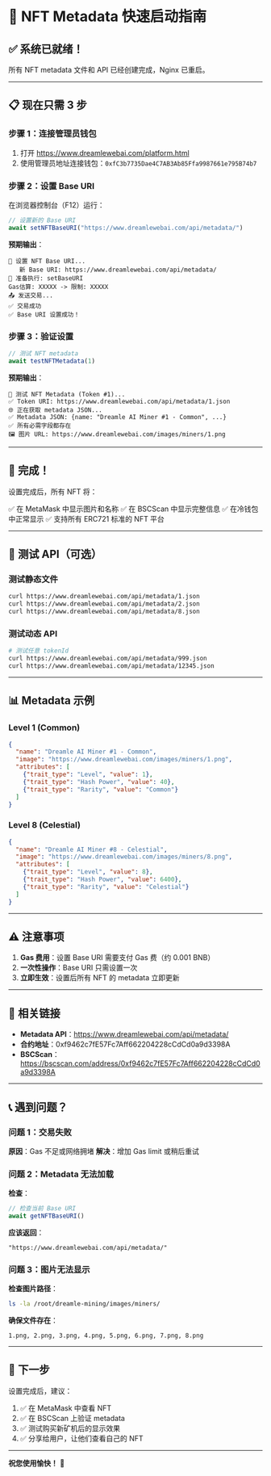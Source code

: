 # 🚀 NFT Metadata 快速启动指南

## ✅ 系统已就绪！

所有 NFT metadata 文件和 API 已经创建完成，Nginx 已重启。

---

## 📋 现在只需 3 步

### 步骤 1：连接管理员钱包

1. 打开 https://www.dreamlewebai.com/platform.html
2. 使用管理员地址连接钱包：`0xfC3b7735Dae4C7AB3Ab85Ffa9987661e795B74b7`

### 步骤 2：设置 Base URI

在浏览器控制台（F12）运行：

```javascript
// 设置新的 Base URI
await setNFTBaseURI("https://www.dreamlewebai.com/api/metadata/")
```

**预期输出**：
```
🎨 设置 NFT Base URI...
   新 Base URI: https://www.dreamlewebai.com/api/metadata/
📝 准备执行: setBaseURI
Gas估算: XXXXX -> 限制: XXXXX
📤 发送交易...
✅ 交易成功
✅ Base URI 设置成功！
```

### 步骤 3：验证设置

```javascript
// 测试 NFT metadata
await testNFTMetadata(1)
```

**预期输出**：
```
🧪 测试 NFT Metadata (Token #1)...
✅ Token URI: https://www.dreamlewebai.com/api/metadata/1.json
🌐 正在获取 metadata JSON...
✅ Metadata JSON: {name: "Dreamle AI Miner #1 - Common", ...}
✅ 所有必需字段都存在
🖼️ 图片 URL: https://www.dreamlewebai.com/images/miners/1.png
```

---

## 🎉 完成！

设置完成后，所有 NFT 将：

✅ 在 MetaMask 中显示图片和名称
✅ 在 BSCScan 中显示完整信息
✅ 在冷钱包中正常显示
✅ 支持所有 ERC721 标准的 NFT 平台

---

## 🧪 测试 API（可选）

### 测试静态文件

```bash
curl https://www.dreamlewebai.com/api/metadata/1.json
curl https://www.dreamlewebai.com/api/metadata/2.json
curl https://www.dreamlewebai.com/api/metadata/8.json
```

### 测试动态 API

```bash
# 测试任意 tokenId
curl https://www.dreamlewebai.com/api/metadata/999.json
curl https://www.dreamlewebai.com/api/metadata/12345.json
```

---

## 📊 Metadata 示例

### Level 1 (Common)
```json
{
  "name": "Dreamle AI Miner #1 - Common",
  "image": "https://www.dreamlewebai.com/images/miners/1.png",
  "attributes": [
    {"trait_type": "Level", "value": 1},
    {"trait_type": "Hash Power", "value": 40},
    {"trait_type": "Rarity", "value": "Common"}
  ]
}
```

### Level 8 (Celestial)
```json
{
  "name": "Dreamle AI Miner #8 - Celestial",
  "image": "https://www.dreamlewebai.com/images/miners/8.png",
  "attributes": [
    {"trait_type": "Level", "value": 8},
    {"trait_type": "Hash Power", "value": 6400},
    {"trait_type": "Rarity", "value": "Celestial"}
  ]
}
```

---

## ⚠️ 注意事项

1. **Gas 费用**：设置 Base URI 需要支付 Gas 费（约 0.001 BNB）
2. **一次性操作**：Base URI 只需设置一次
3. **立即生效**：设置后所有 NFT 的 metadata 立即更新

---

## 🔗 相关链接

- **Metadata API**：https://www.dreamlewebai.com/api/metadata/
- **合约地址**：0xf9462c7fE57Fc7Aff662204228cCdCd0a9d3398A
- **BSCScan**：https://bscscan.com/address/0xf9462c7fE57Fc7Aff662204228cCdCd0a9d3398A

---

## 📞 遇到问题？

### 问题 1：交易失败

**原因**：Gas 不足或网络拥堵
**解决**：增加 Gas limit 或稍后重试

### 问题 2：Metadata 无法加载

**检查**：
```javascript
// 检查当前 Base URI
await getNFTBaseURI()
```

**应该返回**：
```
"https://www.dreamlewebai.com/api/metadata/"
```

### 问题 3：图片无法显示

**检查图片路径**：
```bash
ls -la /root/dreamle-mining/images/miners/
```

**确保文件存在**：
```
1.png, 2.png, 3.png, 4.png, 5.png, 6.png, 7.png, 8.png
```

---

## 🎯 下一步

设置完成后，建议：

1. ✅ 在 MetaMask 中查看 NFT
2. ✅ 在 BSCScan 上验证 metadata
3. ✅ 测试购买新矿机后的显示效果
4. ✅ 分享给用户，让他们查看自己的 NFT

---

**祝您使用愉快！** 🚀

